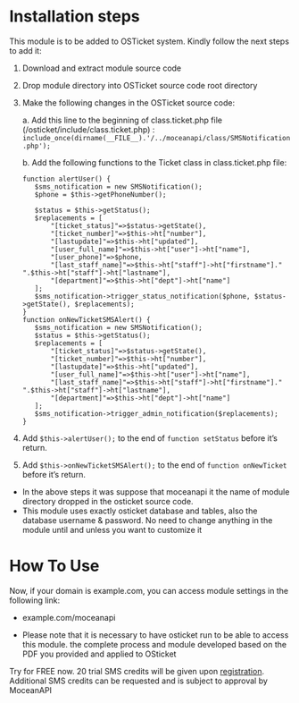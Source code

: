 # Installation steps

This module is to be added to OSTicket system. Kindly follow the next steps to add it:
1. Download and extract module source code
2. Drop module directory into OSTicket source code root directory
3. Make the following changes in the OSTicket source code:

    a. Add this line to the beginning of class.ticket.php file (/osticket/include/class.ticket.php) :
        ```include_once(dirname(__FILE__).'/../moceanapi/class/SMSNotification.php');```
        
    b. Add the following functions to the Ticket class in class.ticket.php file:
    ```
    function alertUser() {
       $sms_notification = new SMSNotification();
       $phone = $this->getPhoneNumber();

       $status = $this->getStatus();
       $replacements = [
           "[ticket_status]"=>$status->getState(),
           "[ticket_number]"=>$this->ht["number"],
           "[lastupdate]"=>$this->ht["updated"],
           "[user_full_name]"=>$this->ht["user"]->ht["name"],
           "[user_phone]"=>$phone,
           "[last_staff_name]"=>$this->ht["staff"]->ht["firstname"]." ".$this->ht["staff"]->ht["lastname"],
           "[department]"=>$this->ht["dept"]->ht["name"]
       ];
       $sms_notification->trigger_status_notification($phone, $status->getState(), $replacements);
    }
    function onNewTicketSMSAlert() {
       $sms_notification = new SMSNotification();
       $status = $this->getStatus();
       $replacements = [
           "[ticket_status]"=>$status->getState(),
           "[ticket_number]"=>$this->ht["number"],
           "[lastupdate]"=>$this->ht["updated"],
           "[user_full_name]"=>$this->ht["user"]->ht["name"],
           "[last_staff_name]"=>$this->ht["staff"]->ht["firstname"]." ".$this->ht["staff"]->ht["lastname"],
           "[department]"=>$this->ht["dept"]->ht["name"]
       ];
       $sms_notification->trigger_admin_notification($replacements);
    }
    ```

4. Add ```$this->alertUser();``` to the end of ```function setStatus``` before it’s return.
5. Add ```$this->onNewTicketSMSAlert();``` to the end of ```function onNewTicket``` before it’s return.

- In the above steps it was suppose that moceanapi it the name of module directory
dropped in the osticket source code.
- This module uses exactly osticket database and tables, also the database username & password. No need to change anything in the module until and unless you want to customize it

# How To Use

Now, if your domain is example.com, you can access module settings in the following link:
- example.com/moceanapi

* Please note that it is necessary to have osticket run to be able to access this module.
the complete process and module developed based on the PDF you provided and applied to OSticket

Try for FREE now. 20 trial SMS credits will be given upon [registration](https://dashboard.moceanapi.com/register?fr=osticket). Additional SMS credits can be requested and is subject to approval by MoceanAPI
